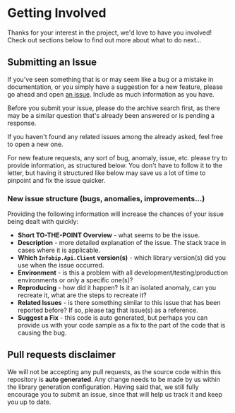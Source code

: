 # Getting Involved

Thanks for your interest in the project, we'd love to have you involved! Check out sections below to find out more about what to do next...

## Submitting an Issue

If you've seen something that is or may seem like a bug or a mistake in documentation, or you simply have a suggestion for a new feature, please go ahead and open [an issue][issue-link].
Include as much information as you have.

Before you submit your issue, please do the archive search first, as there may be a similar question that's already been answered or is pending a response.

If you haven't found any related issues among the already asked, feel free to open a new one.

For new feature requests, any sort of bug, anomaly, issue, etc. please try to provide information, as structured below.
You don't have to follow it to the letter, but having it structured like below may save us a lot of time to pinpoint and fix the issue quicker.

### New issue structure (bugs, anomalies, improvements...)
Providing the following information will increase the chances of your issue being dealt with quickly:

* **Short TO-THE-POINT Overview** - what seems to be the issue.
* **Description** - more detailed explanation of the issue. The stack trace in cases where it is applicable.
* **Which `Infobip.Api.Client` version(s)** - which library version(s) did you use when the issue occurred.
* **Environment** - is this a problem with all development/testing/production environments or only a specific one(s)?
* **Reproducing** - how did it happen? Is it an isolated anomaly, can you recreate it, what are the steps to recreate it?
* **Related Issues** - is there something similar to this issue that has been reported before? If so, please tag that issue(s) as a reference.
* **Suggest a Fix** - this code is auto generated, but perhaps you can provide us with your code sample as a fix to the part of the code that is causing the bug.

## Pull requests disclaimer
We will not be accepting any pull requests, as the source code within this repository is **auto generated**. Any change needs to be made by us within the library generation configuration.
Having said that, we still fully encourage you to submit an issue, since that will help us track it and keep you up to date.

[issue-link]: https://github.com/infobip/infobip-api-csharp-client/issues/new
